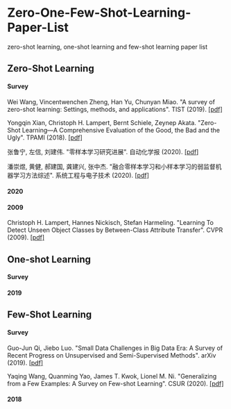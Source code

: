 # Zero-One-Few-Shot-Learning-Paper-List
zero-shot learning, one-shot learning and few-shot learning paper list

## Zero-Shot Learning
#### Survey
Wei Wang, Vincentwenchen Zheng, Han Yu, Chunyan Miao. "A survey of zero-shot learning: Settings, methods, and applications". TIST (2019).  [[pdf]](http://www.ntulily.org/wp-content/uploads/journal/A_Survey_of_Zero-Shot_Learning_Settings_Methods_and_Applications_accepted.pdf) 

Yongqin Xian, Christoph H. Lampert, Bernt Schiele, Zeynep Akata. "Zero-Shot Learning—A Comprehensive Evaluation of the Good, the Bad and the Ugly". TPAMI (2018). [[pdf]](https://ieeexplore.ieee.org/abstract/document/8413121/) 

张鲁宁, 左信, 刘建伟. "零样本学习研究进展". 自动化学报 (2020). [[pdf]](http://www.aas.net.cn/fileZDHXB/journal/article/zdhxb/2020/1/PDF/zdhxb-46-1-1.pdf) 

潘崇煜, 黄健, 郝建国, 龚建兴, 张中杰. "融合零样本学习和小样本学习的弱监督机器学习方法综述". 系统工程与电子技术 (2020). [[pdf]](https://kns.cnki.net/KCMS/detail/11.2422.tn.20200318.1046.030.html)
#### 2020

#### 2009
Christoph H. Lampert, Hannes Nickisch, Stefan Harmeling. "Learning To Detect Unseen Object Classes by Between-Class Attribute Transfer". CVPR (2009). [[pdf]](http://citeseerx.ist.psu.edu/viewdoc/download?doi=10.1.1.165.9750&rep=rep1&type=pdf)

## One-shot Learning
#### Survey
#### 2019

## Few-Shot Learning
#### Survey
Guo-Jun Qi, Jiebo Luo. "Small Data Challenges in Big Data Era: A Survey of Recent Progress on Unsupervised and Semi-Supervised Methods". arXiv (2019). [[pdf]](https://arxiv.org/pdf/1903.11260.pdf)

Yaqing Wang,  Quanming Yao, James T. Kwok, Lionel M. Ni. "Generalizing from a Few Examples: A Survey on Few-shot Learning". CSUR (2020). [[pdf]](https://dl.acm.org/doi/abs/10.1145/3386252)
#### 2018


